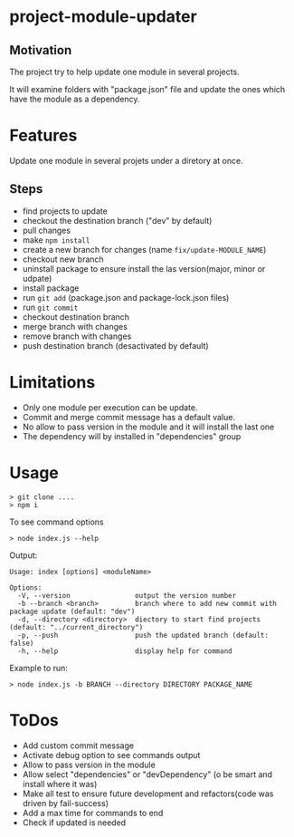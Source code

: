 # project-module-updater
## Motivation
The project try to help update one module in several projects.

It will examine folders with "package.json" file and update the ones which have the module as a dependency.

# Features
Update one module in several projets under a diretory at once.
## Steps
* find projects to update
* checkout the destination branch ("dev" by default)
* pull changes
* make `npm install`
* create a new branch for changes (name `fix/update-MODULE_NAME`)
* checkout new branch
* uninstall package to ensure install the las version(major, minor or udpate)
* install package
* run `git add` (package.json and package-lock.json files)
* run `git commit`
* checkout destination branch
* merge branch with changes
* remove branch with changes
* push destination branch (desactivated by default)

# Limitations
* Only one module per execution can be update.
* Commit and merge commit message has a default value.
* No allow to pass version in the module and it will install the last one
* The dependency will by installed in "dependencies" group

# Usage
```
> git clone ....
> npm i
```

To see command options
```
> node index.js --help
```
Output:
```
Usage: index [options] <moduleName>

Options:
  -V, --version                output the version number
  -b --branch <branch>         branch where to add new commit with package update (default: "dev")
  -d, --directory <directory>  diectory to start find projects (default: "../current_directory")
  -p, --push                   push the updated branch (default: false)
  -h, --help                   display help for command
```

Example to run:
```
> node index.js -b BRANCH --directory DIRECTORY PACKAGE_NAME
```

# ToDos
* Add custom commit message
* Activate debug option to see commands output
* Allow to pass version in the module
* Allow select "dependencies" or "devDependency" (o be smart and install where it was)
* Make all test to ensure future development and refactors(code was driven by fail-success)
* Add a max time for commands to end
* Check if updated is needed

